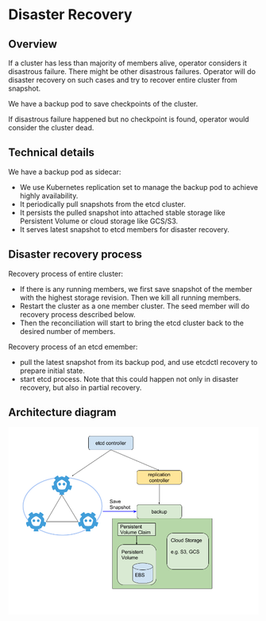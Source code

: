 # Disaster Recovery

## Overview

If a cluster has less than majority of members alive, operator considers it disastrous failure. There might be other disastrous failures. Operator will do disaster recovery on such cases and try to recover entire cluster from snapshot.

We have a backup pod to save checkpoints of the cluster.

If disastrous failure happened but no checkpoint is found, operator would consider the cluster dead.

## Technical details

We have a backup pod as sidecar:
- We use Kubernetes replication set to manage the backup pod to achieve highly availability.
- It periodically pull snapshots from the etcd cluster.
- It persists the pulled snapshot into attached stable storage like Persistent Volume or cloud storage like GCS/S3.
- It serves latest snapshot to etcd members for disaster recovery.

## Disaster recovery process

Recovery process of entire cluster:
- If there is any running members, we first save snapshot of the member with the highest storage revision.
  Then we kill all running members.
- Restart the cluster as a one member cluster. The seed member will do recovery process described below.
- Then the reconciliation will start to bring the etcd cluster back to the desired number of members.

Recovery process of an etcd emember:
- pull the latest snapshot from its backup pod, and use etcdctl recovery to prepare initial state.
- start etcd process.
Note that this could happen not only in disaster recovery, but also in partial recovery.

## Architecture diagram
![](./arch.png)